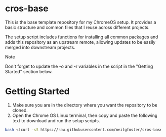 # cros-base
This is the base template repository for my ChromeOS setup. It provides a basic structure and common files that I reuse across different projects.

The setup script includes functions for installing all common packages and adds this repository as an upstream remote, allowing updates to be easily merged into downstream projects.

> [!NOTE]
> Don't forget to update the -o and -r variables in the script in the "Getting Started" section below.

# Getting Started
1. Make sure you are in the directory where you want the repository to be cloned.
2. Open the Chrome OS Linux terminal, then copy and paste the following text to download and run the setup scripts.
```bash
bash <(curl -sS https://raw.githubusercontent.com/neilgfoster/cros-base/main/.setup/setup.sh) -o=neilgfoster -r=cros-base
```